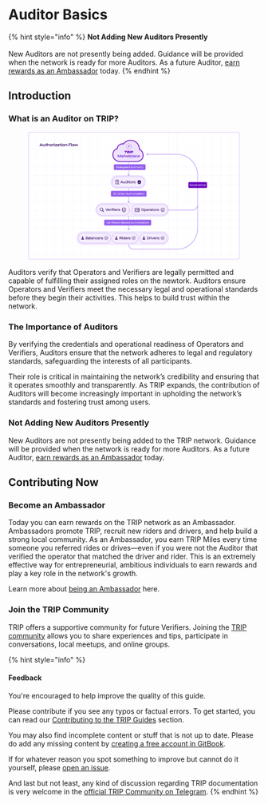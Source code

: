 # Auditor Basics

{% hint style="info" %}
**Not Adding New Auditors Presently**\
\
New Auditors are not presently being added. Guidance will be provided when the network is ready for more Auditors. As a future Auditor, [earn rewards as an Ambassador](../ambassadors/basics.md) today.
{% endhint %}

## Introduction

### What is an Auditor on TRIP?

<figure><img src="../.gitbook/assets/Authorization (2).png" alt=""><figcaption></figcaption></figure>

Auditors verify that Operators and Verifiers are legally permitted and capable of fulfilling their assigned roles on the newtork. Auditors ensure Operators and Verifiers meet the necessary legal and operational standards before they begin their activities. This helps to build trust within the network.

### The Importance of Auditors

By verifying the credentials and operational readiness of Operators and Verifiers, Auditors ensure that the network adheres to legal and regulatory standards, safeguarding the interests of all participants.&#x20;

Their role is critical in maintaining the network’s credibility and ensuring that it operates smoothly and transparently. As TRIP expands, the contribution of Auditors will become increasingly important in upholding the network’s standards and fostering trust among users.

### Not Adding New Auditors Presently

New Auditors are not presently being added to the TRIP network. Guidance will be provided when the network is ready for more Auditors. As a future Auditor, [earn rewards as an Ambassador](../ambassadors/basics.md) today.

## Contributing Now

### Become an Ambassador

Today you can earn rewards on the TRIP network as an Ambassador. Ambassadors promote TRIP, recruit new riders and drivers, and help build a strong local community. As an Ambassador, you earn TRIP Miles every time someone you referred rides or drives—even if you were not the Auditor that verified the operator that matched the driver and rider. This is an extremely effective way for entrepreneurial, ambitious individuals to earn rewards and play a key role in the network's growth.&#x20;

Learn more about [being an Ambassador](../ambassadors/basics.md) here.

### Join the TRIP Community

TRIP offers a supportive community for future Verifiers. Joining the [TRIP community](https://trip.dev/chat) allows you to share experiences and tips, participate in conversations, local meetups, and online groups.

{% hint style="info" %}
#### Feedback

You're encouraged to help improve the quality of this guide.

Please contribute if you see any typos or factual errors. To get started, you can read our [Contributing to the TRIP Guides](../contributing/contributing-to-trip.md) section.

You may also find incomplete content or stuff that is not up to date. Please do add any missing content by [creating a free account in GitBook](https://app.gitbook.com/invite/0WSd8UiSeH2xhfJrSbUr/YFiygcuBiy7oN3WJyDRs).

If for whatever reason you spot something to improve but cannot do it yourself, please [open an issue](https://github.com/TeleportXYZ/TRIP-Guides/issues/).

And last but not least, any kind of discussion regarding TRIP documentation is very welcome in the [official TRIP Community on Telegram](https://trip.dev/chat).
{% endhint %}
